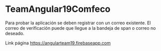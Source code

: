 # TeamAngular19Comfeco

Para probar la aplicación se deben registrar con un correo existente.
El correo de verificación puede que llegue a la bandeja de span o correo no deseado. 

Link página https://angularteam19.firebaseapp.com

